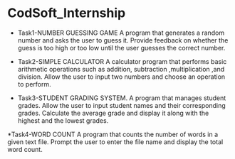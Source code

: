 # CodSoft_Internship

* Task1-NUMBER GUESSING GAME
   A program that generates a random number and asks the user to guess it. Provide feedback on whether the guess is
   too high or too low until the user guesses the correct number.
  
* Task2-SIMPLE CALCULATOR
   A calculator program  that performs basic arithmetic operations such as addition, subtraction ,multiplication 
  ,and division. Allow the user to input two  numbers and choose an operation to perform.

* Task3-STUDENT GRADING SYSTEM.
  A program that manages student grades. Allow the user to input  student names and their corresponding grades. 
  Calculate the average grade and display it along with the highest and the lowest grades.

*Task4-WORD COUNT
  A program that counts the number of words in a given text file. Prompt the user to enter the file name and display
  the total word count.

